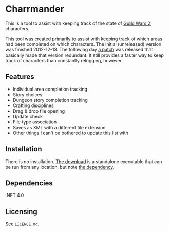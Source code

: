 # Charrmander

This is a tool to assist with keeping track of the state of [Guild Wars 2][GW2] characters.

This tool was created primarily to assist with keeping track of which areas had been completed on which characters. The initial (unreleased) version was finished 2012-12-13. The following day [a patch][patch-12-12-14] was released that basically made that version redundant. It still provides a faster way to keep track of characters than constantly relogging, however.

## Features

* Individual area completion tracking
* Story choices
* Dungeon story completion tracking
* Crafting disciplines
* Drag & drop file opening
* Update check
* File type association
* Saves as XML with a different file extension
* Other things I can't be bothered to update this list with

## Installation

There is no installation. [The download][download] is a standalone executable that can be run from any location, but note [the dependency](#dependencies).

## Dependencies

.NET 4.0

## Licensing

See `LICENCE.md`.

[GW2]: https://www.guildwars2.com/
[patch-12-12-14]: http://wiki.guildwars2.com/wiki/Game_updates/2012-12-14
[download]: https://bitbucket.org/jokum/charrmander/downloads
